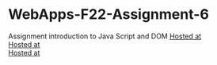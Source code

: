 # WebApps-F22-Assignment-6
Assignment introduction to Java Script and DOM
[Hosted at](https://44-563-web-apps-f22.github.io/44563-webapps-assignment-6-pavankthigulla/musician.html)<br>
[Hosted at](https://44-563-web-apps-f22.github.io/44563-webapps-assignment-6-pavankthigulla/discount.html)<br>
[Hosted at](https://44-563-web-apps-f22.github.io/44563-webapps-assignment-6-pavankthigulla/vacation.html)<br>